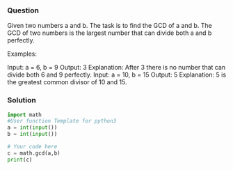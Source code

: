 
### Question 
Given two numbers a and b. The task is to find the GCD of  a and b.
The GCD of two numbers is the largest number that can divide both a and b perfectly.

Examples:

Input: a = 6, b = 9
Output: 3
Explanation: After 3 there is no number that can divide both 6 and 9 perfectly.
Input: a = 10, b = 15
Output: 5
Explanation: 5 is the greatest common divisor of 10 and 15.

### Solution 
```python
import math
#User function Template for python3
a = int(input())
b = int(input())

# Your code here
c = math.gcd(a,b)
print(c)
```
